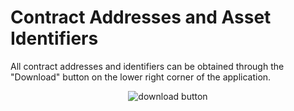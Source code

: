 # Contract Addresses and Asset Identifiers

All contract addresses and identifiers can be obtained through the "Download" button on the lower right corner of the application.

<figure class="image" align = "center">
  <img src="assets/png.png" alt="download button" title="download addresses and identifiers">
</figure>